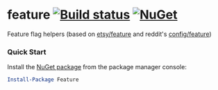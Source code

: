 # feature [![Build status](https://ci.appveyor.com/api/projects/status/e8b6qyp05k3jk730?svg=true)](https://ci.appveyor.com/project/danesparza/feature) [![NuGet](https://img.shields.io/nuget/v/Feature.svg)](https://www.nuget.org/packages/Feature/)

Feature flag helpers (based on [etsy/feature](http://github.com/etsy/feature) and reddit's [config/feature](https://github.com/reddit/reddit/tree/master/r2/r2/config/feature))

### Quick Start

Install the [NuGet package](https://www.nuget.org/packages/Feature/) from the package manager console:

```powershell
Install-Package Feature
```
